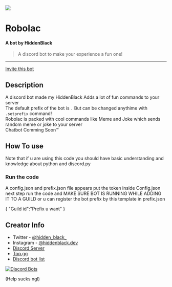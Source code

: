 <img src="https://img.shields.io/tokei/lines/github/hidden-black/robolac">
<h1>Robolac</h1>
<h4> A bot by HiddenBlack </h4>

> A discord bot to make your experience a fun one!

---
[Invite this bot](https://discord.com/oauth2/authorize?client_id=845248927652905011&permissions=2147542016&scope=bot)


## Description
A discord bot made my HiddenBlack Adds a lot of fun commands to your server <br>
The default prefix of the bot is `.` But can be changed anythime with `.setprefix` command!<br>
Robolac is packed with cool commands like Meme and Joke which sends random meme or joke to your server<br>
Chatbot Comming Soon™

## How To use
Note that if u are using this code you should have basic understanding and knowledge about python and discord.py<br>
### Run the code
A config.json and prefix.json file appears 
put the token inside Config.json
next step run the code and
MAKE SURE BOT IS RUNNING WHILE ADDING IT TO A GUILD
or u can register the bot prefix by this template in prefix.json

{
"Guild id":"Prefix u want"
}


## Creator Info

- Twitter - [@hidden_black_](https://twitter.com/Hidden_Black_)
- Instagram - [@hiddenblack.dev](https://www.instagram.com/hiddenblack.dev/)
- [Discord Server](https://discord.gg/5gDzeDgF5U)
- [Top.gg](https://top.gg/bot/845248927652905011)
- [Discord bot list](https://discordbotlist.com/bots/robolac)


[![Discord Bots](https://top.gg/api/widget/845248927652905011.svg)](https://top.gg/bot/845248927652905011)


(Help sucks ngl)
